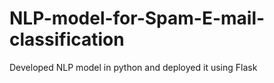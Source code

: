# NLP-model-for-Spam-E-mail-classification
Developed NLP model in python and deployed it using Flask
